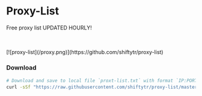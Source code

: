 # Proxy-List
Free proxy list UPDATED HOURLY!


<br>
<br>
[![proxy-list](/proxy.png)](https://github.com/shiftytr/proxy-list)

### Download
```bash
# Download and save to local file `proxt-list.txt` with format `IP:PORT`
curl -sSf "https://raw.githubusercontent.com/shiftytr/proxy-list/master/proxy.txt" > proxy.txt
```
